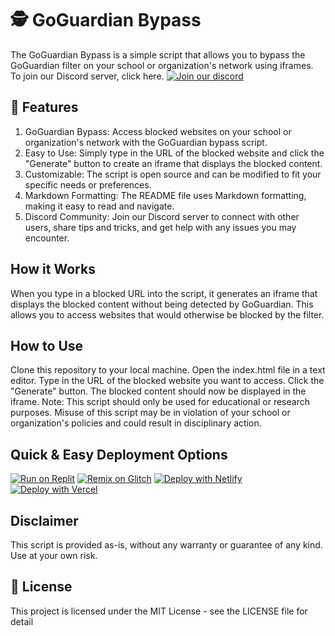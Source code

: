 # 🕵️ GoGuardian Bypass

The GoGuardian Bypass is a simple script that allows you to bypass the GoGuardian filter on your school or organization's network using iframes. 
To join our Discord server, click here.
[![Join our discord](https://raw.githubusercontent.com/NCCoder1/button/main/Discord.png)](https://discord.gg/8ABatmss76)

## 🚀 Features
1. GoGuardian Bypass: Access blocked websites on your school or organization's network with the GoGuardian bypass script.
2. Easy to Use: Simply type in the URL of the blocked website and click the "Generate" button to create an iframe that displays the blocked content.
3. Customizable: The script is open source and can be modified to fit your specific needs or preferences.
4. Markdown Formatting: The README file uses Markdown formatting, making it easy to read and navigate.
5. Discord Community: Join our Discord server to connect with other users, share tips and tricks, and get help with any issues you may encounter.


## How it Works
When you type in a blocked URL into the script, it generates an iframe that displays the blocked content without being detected by GoGuardian. This allows you to access websites that would otherwise be blocked by the filter.

## How to Use
Clone this repository to your local machine.
Open the index.html file in a text editor.
Type in the URL of the blocked website you want to access.
Click the "Generate" button.
The blocked content should now be displayed in the iframe.
Note: This script should only be used for educational or research purposes. Misuse of this script may be in violation of your school or organization's policies and could result in disciplinary action.


## Quick & Easy Deployment Options

[![Run on Replit](https://raw.githubusercontent.com/BinBashBanana/deploy-buttons/master/buttons/remade/replit.svg)](https://replit.com/github/AroriaNetwork/GoGuardian-Bypass)
[![Remix on Glitch](https://binbashbanana.github.io/deploy-buttons/buttons/remade/glitch.svg)](https://glitch.com/edit/#!/import/github/AroriaNetwork/GoGuardian-Bypass)
[![Deploy with Netlify](https://binbashbanana.github.io/deploy-buttons/buttons/remade/netlify.svg)](https://app.netlify.com/start/deploy?repository=https://github.com/AroriaNetwork/GoGuardian-Bypass)
[![Deploy with Vercel](https://binbashbanana.github.io/deploy-buttons/buttons/remade/vercel.svg)](https://vercel.com/new/clone?repository-url=https://github.com/AroriaNetwork/GoGuardian-Bypass.git)

## Disclaimer
This script is provided as-is, without any warranty or guarantee of any kind. Use at your own risk.

## 📝 License
This project is licensed under the MIT License - see the LICENSE file for detail
